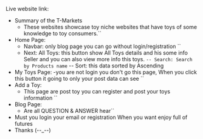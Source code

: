 Live website link: 
* Summary of the T-Markets
   - These websites showcase toy niche websites that have toys of some knowledge to toy consumers.``
* Home Page:
   - Navbar: only blog page you can go without login/registration  ``
   - Next: All Toys: this button show All Toys details and his some info Seller and you can also view more info this toys. ``
   -- Search: Search by Products name ``
   -- Sort: this data sorted by Ascending  
* My Toys Page:
   -you are not login you don't go this page, When you click this button it going to only your post data can see ``
* Add a Toy:
   - This page are post toy you can register and post your toys information ``
* Blog Page:
   - Are all QUESTION & ANSWER hear``
* Must you login your email or registration When you want enjoy full of futures
* Thanks (--_--)